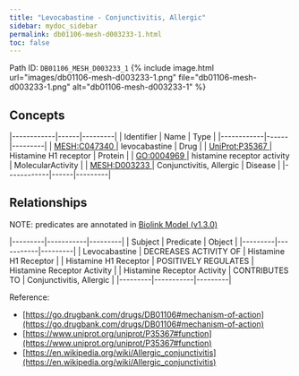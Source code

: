 ```yaml
---
title: "Levocabastine - Conjunctivitis, Allergic"
sidebar: mydoc_sidebar
permalink: db01106-mesh-d003233-1.html
toc: false 
---
```



Path ID: `DB01106_MESH_D003233_1`
{% include image.html url="images/db01106-mesh-d003233-1.png" file="db01106-mesh-d003233-1.png" alt="db01106-mesh-d003233-1" %}

## Concepts

|------------|------|---------|
| Identifier | Name | Type    |
|------------|------|---------|
| <a href="https://identifiers.org/MESH:C047340">MESH:C047340 </a> | levocabastine | Drug |
| <a href="https://identifiers.org/UniProt:P35367">UniProt:P35367 </a> | Histamine H1 receptor | Protein |
| <a href="https://identifiers.org/GO:0004969">GO:0004969 </a> | histamine receptor activity | MolecularActivity |
| <a href="https://identifiers.org/MESH:D003233">MESH:D003233 </a> | Conjunctivitis, Allergic | Disease |
|------------|------|---------|

## Relationships


NOTE: predicates are annotated in <a href="https://github.com/biolink/biolink-model/releases/tag/v1.3.0">Biolink Model (v1.3.0)</a>

|---------|-----------|---------|
| Subject | Predicate | Object  |
|---------|-----------|---------|
| Levocabastine | DECREASES ACTIVITY OF | Histamine H1 Receptor |
| Histamine H1 Receptor | POSITIVELY REGULATES | Histamine Receptor Activity |
| Histamine Receptor Activity | CONTRIBUTES TO | Conjunctivitis, Allergic |
|---------|-----------|---------|

Reference: 
  - [https://go.drugbank.com/drugs/DB01106#mechanism-of-action](https://go.drugbank.com/drugs/DB01106#mechanism-of-action)
  - [https://www.uniprot.org/uniprot/P35367#function](https://www.uniprot.org/uniprot/P35367#function)
  - [https://en.wikipedia.org/wiki/Allergic_conjunctivitis](https://en.wikipedia.org/wiki/Allergic_conjunctivitis)
